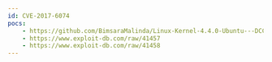 ```yaml
---
id: CVE-2017-6074
pocs:
    - https://github.com/BimsaraMalinda/Linux-Kernel-4.4.0-Ubuntu---DCCP-Double-Free-Privilege-Escalation-CVE-2017-6074
    - https://www.exploit-db.com/raw/41457
    - https://www.exploit-db.com/raw/41458
---
```

